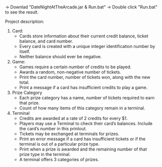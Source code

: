 -> Downlad "DateNightAtTheArcade.jar & Run.bat"
-> Double click "Run.bat" to see the result.

Project description:
1. Card: 
   * Cards store information about their current credit balance, ticket balance, and card number.
   * Every card is created with a unique integer identification number by itself.
   * Neither balance should ever be negative.
2. Game:
   * Games require a certain number of credits to be played.
   * Awards a random, non-negative number of tickets.
   * Print the card number, number of tickets won, along with the new total.
   * Print a message if a card has insufficient credits to play a game.
3. Prize Category
   * Each prize category has a name, number of tickets required to earn that prize.
   * Count of how many items of this category remain in a terminal.
4. Terminal
   * Credits are awarded at a rate of 2 credits for every $1.
   * Players may use a Terminal to check their card’s balances. Include the card’s number in this printout.
   * Tickets may be exchanged at terminals for prizes.
   * Print an error message if a card has insufficient tickets or if the terminal is out of a particular prize type.
   * Print when a prize is awarded and the remaining number of that prize type in the terminal.
   * A terminal offers 3 categories of prizes.
